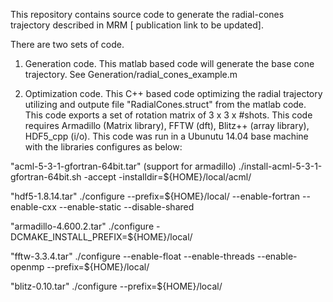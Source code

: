 This repository contains source code to generate the radial-cones trajectory described in MRM [ publication link to be updated]. 

There are two sets of code.
1) Generation code.  This matlab based code will generate the base cone trajectory.  See Generation/radial_cones_example.m

2) Optimization code.  This C++ based code optimizing the radial trajectory utilizing and outpute file "RadialCones.struct" from the matlab code. This code exports a set of rotation matrix of 3 x 3 x #shots. This code requires Armadillo (Matrix library), FFTW (dft), Blitz++ (array library), HDF5_cpp (i/o).  This code was run in a Ubunutu 14.04 base machine with the libraries configures as below:

"acml-5-3-1-gfortran-64bit.tar" (support for armadillo)
./install-acml-5-3-1-gfortran-64bit.sh -accept -installdir=${HOME}/local/acml/  

"hdf5-1.8.14.tar"
./configure --prefix=${HOME}/local/ --enable-fortran --enable-cxx --enable-static --disable-shared  

"armadillo-4.600.2.tar"
./configure -DCMAKE_INSTALL_PREFIX=${HOME}/local/   

"fftw-3.3.4.tar"
./configure --enable-float --enable-threads --enable-openmp --prefix=${HOME}/local/

"blitz-0.10.tar"
./configure --prefix=${HOME}/local/ 
